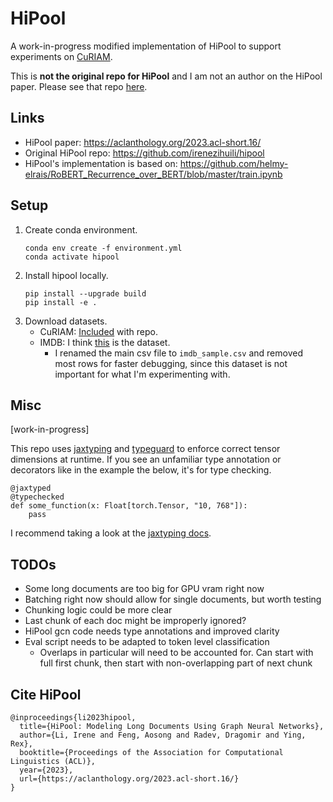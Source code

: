 # HiPool

A work-in-progress modified implementation of HiPool to support experiments on [CuRIAM](https://arxiv.org/abs/2305.14719).

This is **not the original repo for HiPool** and I am not an author on the HiPool paper. Please see that repo [here](https://github.com/irenezihuili/hipool).

## Links
- HiPool paper: https://aclanthology.org/2023.acl-short.16/
- Original HiPool repo: https://github.com/irenezihuili/hipool
- HiPool's implementation is based on: https://github.com/helmy-elrais/RoBERT_Recurrence_over_BERT/blob/master/train.ipynb

## Setup
1. Create conda environment.
    ```
    conda env create -f environment.yml
    conda activate hipool
    ```
2. Install hipool locally.
    ```
    pip install --upgrade build
    pip install -e .
    ```
3. Download datasets.
    - CuRIAM: [Included]((data/curiam.json)) with repo.
    - IMDB: I think [this](https://www.kaggle.com/datasets/lakshmi25npathi/imdb-dataset-of-50k-movie-reviews) is the dataset. 
        - I renamed the main csv file to `imdb_sample.csv` and removed most rows for faster debugging, since this dataset is not important for what I'm experimenting with.

## Misc

[work-in-progress]

This repo uses [jaxtyping](https://github.com/google/jaxtyping) and [typeguard](https://typeguard.readthedocs.io/) to enforce correct tensor dimensions at runtime. If you see an unfamiliar type annotation or decorators like in the example the below, it's for type checking.

```
@jaxtyped
@typechecked
def some_function(x: Float[torch.Tensor, "10, 768"]):
    pass
```

I recommend taking a look at the [jaxtyping docs](https://docs.kidger.site/jaxtyping/).

## TODOs
- Some long documents are too big for GPU vram right now
- Batching right now should allow for single documents, but worth testing
- Chunking logic could be more clear
- Last chunk of each doc might be improperly ignored?
- HiPool gcn code needs type annotations and improved clarity
- Eval script needs to be adapted to token level classification
    - Overlaps in particular will need to be accounted for. Can start with full first chunk, then start with non-overlapping part of next chunk

## Cite HiPool
```
@inproceedings{li2023hipool,
  title={HiPool: Modeling Long Documents Using Graph Neural Networks},
  author={Li, Irene and Feng, Aosong and Radev, Dragomir and Ying, Rex},
  booktitle={Proceedings of the Association for Computational Linguistics (ACL)},
  year={2023},
  url={https://aclanthology.org/2023.acl-short.16/}
}
```

